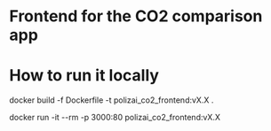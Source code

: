 # Frontend for the CO2 comparison app

# How to run it locally
docker build -f Dockerfile -t polizai_co2_frontend:vX.X .

docker run -it --rm -p 3000:80 polizai_co2_frontend:vX.X



